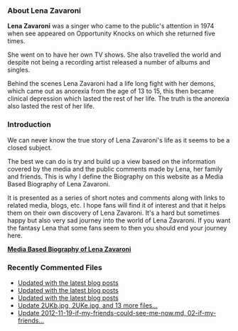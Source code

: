 ### About Lena Zavaroni

<p><strong>Lena Zavaroni</strong> was a singer who came to the public's attention in 1974 when see appeared on Opportunity Knocks on which she returned five times.</p>

<p>She went on to have her own TV shows. She also travelled the world and despite not being a recording artist released a number of albums and singles.</p>

<p>Behind the scenes Lena Zavaroni had a life long fight with her demons, which came out as anorexia from the age of 13 to 15, this then became clinical depression which lasted the rest of her life. The truth is the anorexia also lasted the rest of her life.</p>

### Introduction

<p>We can never know the true story of Lena Zavaroni's life as it seems to be a closed subject.</p>

<p>The best we can do is try and build up a view based on the information covered by the media and the public comments made by Lena, her family and friends. This is why I define the Biography on this website as a Media Based Biography of Lena Zavaroni.</p>

<p>It is presented as a series of short notes and comments along with links to related media, blogs, etc. I hope fans will find it of interest and that it helps them on their own discovery of Lena Zavaroni. It's a hard but sometimes happy but also very sad journey into the world of Lena Zavaroni. If you want the fantasy Lena that some fans seem to then you should end your journey here.</p>

<a href="https://fanzoflenazavaroni.github.io/biography/lena-zavaroni/"><strong>Media Based Biography of Lena Zavaroni</strong></a>

### Recently Commented Files

<!-- BLOG-POST-LIST:START -->
- [Updated with the latest blog posts](https://github.com/FanzOfLenaZavaroni/fanzoflenazavaroni.github.io/commit/97884acc9f22dab5a6c07d3c9d770b090f1959ae)
- [Updated with the latest blog posts](https://github.com/FanzOfLenaZavaroni/fanzoflenazavaroni.github.io/commit/daf8c3a287ace6d17352218a58258acc948bde27)
- [Updated with the latest blog posts](https://github.com/FanzOfLenaZavaroni/fanzoflenazavaroni.github.io/commit/1adf6096a3f04491f178e954cae12a1900c98ea5)
- [Update 2UKb.jpg, 2UKe.jpg, and 13 more files...](https://github.com/FanzOfLenaZavaroni/fanzoflenazavaroni.github.io/commit/587c085a8c1aa3332b19f31ed288eb341b2bf298)
- [Update 2012-11-19-if-my-friends-could-see-me-now.md, 02-if-my-friends…](https://github.com/FanzOfLenaZavaroni/fanzoflenazavaroni.github.io/commit/5c0c2f8006689cb20efbbc16d3deeeb762956252)
<!-- BLOG-POST-LIST:END -->
